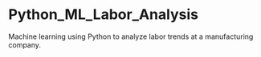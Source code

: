 # Python_ML_Labor_Analysis
Machine learning using Python to analyze labor trends at a manufacturing company. 
